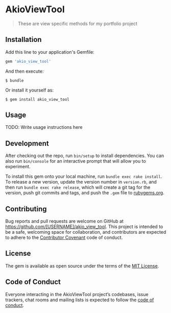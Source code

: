 # AkioViewTool

> These are view specific methods for my portfolio project

## Installation

Add this line to your application's Gemfile:

```ruby
gem 'akio_view_tool'
```

And then execute:

    $ bundle

Or install it yourself as:

    $ gem install akio_view_tool

## Usage

TODO: Write usage instructions here

## Development

After checking out the repo, run `bin/setup` to install dependencies. You can also run `bin/console` for an interactive prompt that will allow you to experiment.

To install this gem onto your local machine, run `bundle exec rake install`. To release a new version, update the version number in `version.rb`, and then run `bundle exec rake release`, which will create a git tag for the version, push git commits and tags, and push the `.gem` file to [rubygems.org](https://rubygems.org).

## Contributing

Bug reports and pull requests are welcome on GitHub at https://github.com/[USERNAME]/akio_view_tool. This project is intended to be a safe, welcoming space for collaboration, and contributors are expected to adhere to the [Contributor Covenant](http://contributor-covenant.org) code of conduct.

## License

The gem is available as open source under the terms of the [MIT License](https://opensource.org/licenses/MIT).

## Code of Conduct

Everyone interacting in the AkioViewTool project’s codebases, issue trackers, chat rooms and mailing lists is expected to follow the [code of conduct](https://github.com/[USERNAME]/akio_view_tool/blob/master/CODE_OF_CONDUCT.md).
